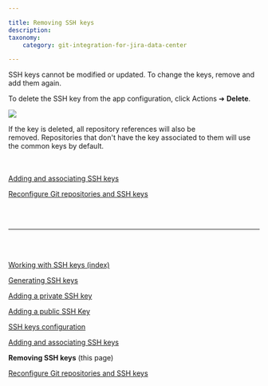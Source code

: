 ```yaml
---

title: Removing SSH keys
description:
taxonomy:
    category: git-integration-for-jira-data-center

---
```

SSH keys cannot be modified or updated. To change the keys, remove and add them again.

To delete the SSH key from the app configuration, click Actions ➜ **Delete**.

![](/wp-content/uploads/gij-ssh-addkey-list-del-key.png)

<div class="bbb-callout bbb--note">
    <div class="irow">
    <div class="ilogobox">
        <span class="logoimg"></span>
    </div>
    <div class="imsgbox">
        If the key is deleted, all repository references will also be removed. Repositories that don't have the key associated to them will use the common keys by default.
    </div>
    </div>
</div>

<br>
<br>

[Adding and associating SSH keys](/git-integration-for-jira-data-center/adding-and-associating-ssh-keys-gij-self-managed)

[Reconfigure Git repositories and SSH keys](/git-integration-for-jira-data-center/reconfigure-git-repositories-and-ssh-keys-gij-self-managed)

<br>
<br>
<hr>
<br>
<br>

[Working with SSH keys (index)](/git-integration-for-jira-data-center/working-with-ssh-keys-gij-self-managed)

[Generating SSH keys](/git-integration-for-jira-data-center/generating-ssh-keys-gij-self-managed)

[Adding a private SSH key](/git-integration-for-jira-data-center/adding-a-private-ssh-key-gij-self-managed)

[Adding a public SSH Key](/git-integration-for-jira-data-center/adding-a-public-ssh-key-gij-self-managed)

[SSH keys configuration](/git-integration-for-jira-data-center/ssh-keys-configuration-gij-self-managed)

[Adding and associating SSH keys](/git-integration-for-jira-data-center/adding-and-associating-ssh-keys-gij-self-managed)

**Removing SSH keys** (this page)

[Reconfigure Git repositories and SSH keys](/git-integration-for-jira-data-center/reconfigure-git-repositories-and-ssh-keys-gij-self-managed)


